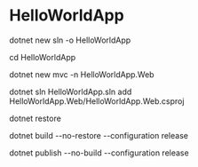 # HelloWorldApp

dotnet new sln -o HelloWorldApp

cd HelloWorldApp

dotnet new mvc -n HelloWorldApp.Web

dotnet sln HelloWorldApp.sln add HelloWorldApp.Web/HelloWorldApp.Web.csproj

dotnet restore


dotnet build --no-restore --configuration release

dotnet publish --no-build --configuration release
